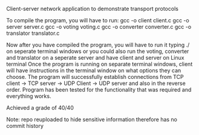 Client-server network application to demonstrate transport protocols

To compile the program, you will have to run:
gcc -o client client.c
gcc -o server server.c
gcc -o voting voting.c
gcc -o converter converter.c
gcc -o translator translator.c

Now after you have compiled the program, you will have to run it typing ./<filename> on
seperate terminal windows or you could also run the voting, converter and translator on a seperate
server and have client and server on Linux terminal
Once the program is running on separate terminal windows, client will have instructions in the
terminal window on what options they can choose.
The program will successfully establish connections from TCP client -> TCP server -> UDP
Client -> UDP server and also in the reverse order. Program has been tested for the
functionality that was required and everything works.
  
Achieved a grade of 40/40

Note: repo reuploaded to hide sensitive information therefore has no commit history
